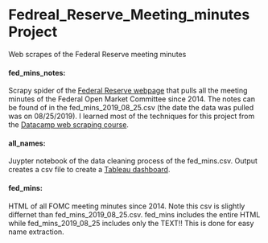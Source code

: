 # Fedreal_Reserve_Meeting_minutes Project
Web scrapes of the Federal Reserve meeting minutes


#### fed_mins_notes:
Scrapy spider of the [Federal Reserve webpage](https://www.federalreserve.gov/monetarypolicy/fomccalendars.htm) that pulls all the meeting minutes of the Federal Open Market Committee since 2014. The notes can be found of in the fed_mins_2019_08_25.csv (the date the data was pulled was on 08/25/2019). I learned most of the techniques for this project from the [Datacamp web scraping course](https://www.datacamp.com/courses/web-scraping-with-python).


#### all_names:
Juypter notebook of the data cleaning process of the fed_mins.csv. Output creates a csv file to create a [Tableau dashboard](https://public.tableau.com/profile/richy.castellanos#!/vizhome/shared/368GSW29W). 


#### fed_mins:
HTML of all FOMC meeting minutes since 2014. Note this csv is slightly differnet than fed_mins_2019_08_25.csv. fed_mins includes the entire HTML while fed_mins_2019_08_25 includes only the TEXT!! This is done for easy name extraction. 
